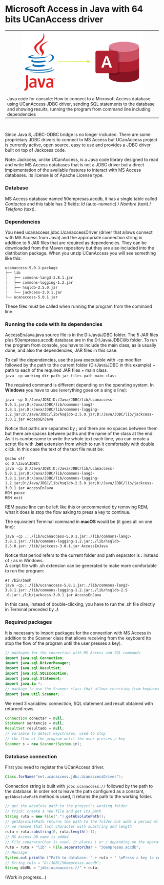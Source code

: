 # Microsoft Access in Java with 64 bits UCanAccess driver

<table>
  <tr><td align=center><img src=jdbc.png></td></tr>
  <tr><td>Java code for console: How to connect to a Microsoft Access database using UCanAccess JDBC driver, sending SQL statements to the database and showing results, running the program from command line including dependencies</td></tr>
</table><br>

Since Java 8, JDBC-ODBC bridge is no longer included. There are some proprietary JDBC drivers to connect to MS Access but UCanAccess project is currently active, open source, easy to use and provides a JDBC driver built on top of Jackcess code.

Note: Jackcess, unlike UCanAccess, is a Java code library designed to read and write MS Access databases that is not a JDBC driver but a direct implementation of the available features to interact with MS Access databases. Its license is of Apache License type.

### Database

MS Access database named 50empresas.accdb, it has a single table called _Contactos_ and this table has 3 fields: _Id_ (auto-numeric) / _Nombre_ (text) / _Telefono_ (text).

### Dependencies

You need ucanaccess.jdbc.UcanaccessDriver (driver that allows connect with MS Access from Java) and the appropriate connection string in addition to 5 JAR files that are required as dependencies. They can be downloaded from the Maven repository but they are also included into the distribution package. When you unzip UCanAccess you will see something like this:

```
ucanaccess-5.0.1-package
├── lib
│   ├── commons-lang3-3.8.1.jar
│   ├── commons-logging-1.2.jar
│   ├── hsqldb-2.5.0.jar
│   └── jackcess-3.0.1.jar
└── ucanaccess-5.0.1.jar
```

These files must be called when running the program from the command line.

### Running the code with its dependencies

AccessEnJava.java source file is in the D:\Java\JDBC folder. The 5 JAR files plus 50empresas.accdb database are in the D:\Java\JDBC\lib folder. To run the program from console, you have to include the main class, as is usually done, and also the dependencies, JAR files in this case.

To call the dependencies, use the java executable with -cp modifier followed by the path to the current folder (D:\Java\JDBC in this example) + path to each of the required JAR files + main class.\
`java -cp working-dir-path jar-files-path main-class`

The required command is different depending on the operating system. In **Windows** you have to use (everything goes on a single line):

```
java -cp D:/Java/JDBC;D:/Java/JDBC/lib/ucanaccess-5.0.1.jar;D:/Java/JDBC/lib/commons-lang3-3.8.1.jar;D:/Java/JDBC/lib/commons-logging-1.2.jar;D:/Java/JDBC/lib/hsqldb-2.5.0.jar;D:/Java/JDBC/lib/jackcess-3.0.1.jar AccessEnJava
```

Notice that paths are separated by **;** and there are no spaces between them but there are spaces between paths and the name of the class at the end. As it is cumbersome to write the whole text each time, you can create a script file with **.bat** extension from which to run it comfortably with double click. In this case the text of the text file must be:

```
@echo off
cd D:\Java\JDBC\
java -cp D:/Java/JDBC;D:/Java/JDBC/lib/ucanaccess-5.0.1.jar;D:/Java/JDBC/lib/commons-lang3-3.8.1.jar;D:/Java/JDBC/lib/commons-logging-1.2.jar;D:/Java/JDBC/lib/hsqldb-2.5.0.jar;D:/Java/JDBC/lib/jackcess-3.0.1.jar AccessEnJava
REM pause
REM exit
```
REM pause line can be left like this or uncommented by removing REM, what it does is stop the flow asking to press a key to continue.

The equivalent Terminal command in **macOS** would be (it goes all on one line):

```
java -cp .:./lib/ucanaccess-5.0.1.jar:./lib/commons-lang3-3.8.1.jar:./lib/commons-logging-1.2.jar:./lib/hsqldb-2.5.0.jar:./lib/jackcess-3.0.1.jar AccessEnJava
```

Notice that period refers to the current folder and path separator is **:** instead of **;** as in Windows.\
A script file with .sh extension can be generated to make more comfortable to run the program:

```
#! /bin/bash
java -cp.:./lib/ucanaccess-5.0.1.jar:./lib/commons-lang3-3.8.1.jar:./lib/commons-logging-1.2.jar:./lib/hsqldb-2.5 .0.jar:./lib/jackcess-3.0.1.jar AccessEnJava
```

In this case, instead of double-clicking, you have to run the .sh file directly in Terminal preceded by **./**.

### Required packages

It is necessary to import packages for the connection with MS Access in addition to the Scanner class that allows receiving from the keyboard (to stop the flow of the program until the user presses a key).

```java
// packages for the connection with MS Access and SQL commands
import java.sql.Connection;
import java.sql.DriverManager;
import java.sql.ResultSet;
import java.sql.SQLException;
import java.sql.Statement;
import java.io.*;
// package to use the Scanner class that allows receiving from keyboard
import java.util.Scanner;
```

We need 3 variables: connection, SQL statement and result obtained with returned rows.

```java
Connection conectar = null;
Statement sentencia = null;
ResultSet resultado = null;
// variable to detect keystrokes, used to stop
// the flow of the program until the user presses a key
Scanner s = new Scanner(System.in);
```

### Database connection

First you need to register the UCanAccess driver.

```java
Class.forName("net.ucanaccess.jdbc.UcanaccessDriver");
```

Connection string is built with `jdbc:ucanaccess://` followed by the path to the database. In order not to leave the path configured as a constant, `getAbsolutePath` method is used, it returns the path to the working folder.

```java
// get the absolute path to the project's working folder
// trick: create a new file and get its path
String ruta = new File(".").getAbsolutePath();
// getAbsolutePath returns the path to the folder but adds a period at the end
// we remove that last character with substring and length
ruta = ruta.substring(0, ruta.length()-1);
// MS Access DB name is added
// File.separatorChar is used, it places \ or / depending on the operating system
ruta = ruta + "lib" + File.separatorChar + "50empresas.accdb";
// Message
System.out.println ("Path to database: " + ruta + " \nPress a key to continue...");
// String ruta = "D:/JDBC/50empresas.accdb";
String dbURL = "jdbc:ucanaccess://" + ruta;
```

(Work in progress...)
